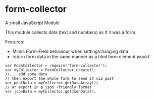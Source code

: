 # form-collector
A small JavaScript Module

This module collects data (text and numbers) as if it was a form.

Features:
 * Mimic Form-Field behaviour when setting/changing data
 * return form data in the same manner as a html form element would
```
var FormCollector = require('form-collector');
var myCollector = FormCollector.create();
//... add some data
// then export the whole form to send it via post
var postData = myCollector.getDataArray();
// Or export in a json -friendly format
var jsonData = myCollector.getJsonData();
```
